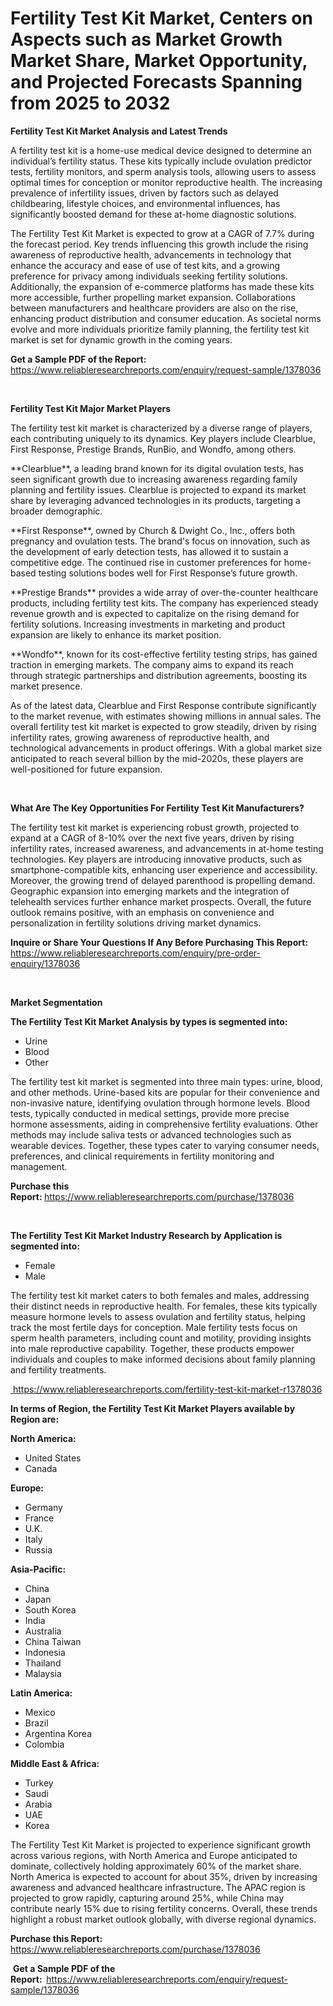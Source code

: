 <p><h1>Fertility Test Kit Market, Centers on Aspects such as Market Growth Market Share, Market Opportunity, and Projected Forecasts Spanning from 2025 to 2032</h1></p><p><strong>Fertility Test Kit Market Analysis and Latest Trends</strong></p>
<p><p>A fertility test kit is a home-use medical device designed to determine an individual’s fertility status. These kits typically include ovulation predictor tests, fertility monitors, and sperm analysis tools, allowing users to assess optimal times for conception or monitor reproductive health. The increasing prevalence of infertility issues, driven by factors such as delayed childbearing, lifestyle choices, and environmental influences, has significantly boosted demand for these at-home diagnostic solutions.</p><p>The Fertility Test Kit Market is expected to grow at a CAGR of 7.7% during the forecast period. Key trends influencing this growth include the rising awareness of reproductive health, advancements in technology that enhance the accuracy and ease of use of test kits, and a growing preference for privacy among individuals seeking fertility solutions. Additionally, the expansion of e-commerce platforms has made these kits more accessible, further propelling market expansion. Collaborations between manufacturers and healthcare providers are also on the rise, enhancing product distribution and consumer education. As societal norms evolve and more individuals prioritize family planning, the fertility test kit market is set for dynamic growth in the coming years.</p></p>
<p><strong>Get a Sample PDF of the Report:&nbsp;</strong> <a href="https://www.reliableresearchreports.com/enquiry/request-sample/1378036?utm_campaign=2251&utm_medium=2&utm_source=Github&utm_content=ia&utm_term=13042025&utm_id=fertility-test-kit">https://www.reliableresearchreports.com/enquiry/request-sample/1378036</a></p>
<p>&nbsp;</p>
<p><strong>Fertility Test Kit Major Market Players</strong></p>
<p><p>The fertility test kit market is characterized by a diverse range of players, each contributing uniquely to its dynamics. Key players include Clearblue, First Response, Prestige Brands, RunBio, and Wondfo, among others.</p><p>**Clearblue**, a leading brand known for its digital ovulation tests, has seen significant growth due to increasing awareness regarding family planning and fertility issues. Clearblue is projected to expand its market share by leveraging advanced technologies in its products, targeting a broader demographic.</p><p>**First Response**, owned by Church & Dwight Co., Inc., offers both pregnancy and ovulation tests. The brand's focus on innovation, such as the development of early detection tests, has allowed it to sustain a competitive edge. The continued rise in customer preferences for home-based testing solutions bodes well for First Response’s future growth.</p><p>**Prestige Brands** provides a wide array of over-the-counter healthcare products, including fertility test kits. The company has experienced steady revenue growth and is expected to capitalize on the rising demand for fertility solutions. Increasing investments in marketing and product expansion are likely to enhance its market position.</p><p>**Wondfo**, known for its cost-effective fertility testing strips, has gained traction in emerging markets. The company aims to expand its reach through strategic partnerships and distribution agreements, boosting its market presence.</p><p>As of the latest data, Clearblue and First Response contribute significantly to the market revenue, with estimates showing millions in annual sales. The overall fertility test kit market is expected to grow steadily, driven by rising infertility rates, growing awareness of reproductive health, and technological advancements in product offerings. With a global market size anticipated to reach several billion by the mid-2020s, these players are well-positioned for future expansion.</p></p>
<p>&nbsp;</p>
<p><strong>What Are The Key Opportunities For Fertility Test Kit Manufacturers?</strong></p>
<p><p>The fertility test kit market is experiencing robust growth, projected to expand at a CAGR of 8-10% over the next five years, driven by rising infertility rates, increased awareness, and advancements in at-home testing technologies. Key players are introducing innovative products, such as smartphone-compatible kits, enhancing user experience and accessibility. Moreover, the growing trend of delayed parenthood is propelling demand. Geographic expansion into emerging markets and the integration of telehealth services further enhance market prospects. Overall, the future outlook remains positive, with an emphasis on convenience and personalization in fertility solutions driving market dynamics.</p></p>
<p><strong>Inquire or Share Your Questions If Any Before Purchasing This Report:</strong> <a href="https://www.reliableresearchreports.com/enquiry/pre-order-enquiry/1378036?utm_campaign=2251&utm_medium=2&utm_source=Github&utm_content=ia&utm_term=13042025&utm_id=fertility-test-kit">https://www.reliableresearchreports.com/enquiry/pre-order-enquiry/1378036</a></p>
<p>&nbsp;</p>
<p><strong>Market Segmentation</strong></p>
<p><strong>The Fertility Test Kit Market Analysis by types is segmented into:</strong></p>
<p><ul><li>Urine</li><li>Blood</li><li>Other</li></ul></p>
<p><p>The fertility test kit market is segmented into three main types: urine, blood, and other methods. Urine-based kits are popular for their convenience and non-invasive nature, identifying ovulation through hormone levels. Blood tests, typically conducted in medical settings, provide more precise hormone assessments, aiding in comprehensive fertility evaluations. Other methods may include saliva tests or advanced technologies such as wearable devices. Together, these types cater to varying consumer needs, preferences, and clinical requirements in fertility monitoring and management.</p></p>
<p><strong>Purchase this Report:&nbsp;</strong><a href="https://www.reliableresearchreports.com/purchase/1378036?utm_campaign=2251&utm_medium=2&utm_source=Github&utm_content=ia&utm_term=13042025&utm_id=fertility-test-kit">https://www.reliableresearchreports.com/purchase/1378036</a></p>
<p>&nbsp;</p>
<p><strong>The Fertility Test Kit Market Industry Research by Application is segmented into:</strong></p>
<p><ul><li>Female</li><li>Male</li></ul></p>
<p><p>The fertility test kit market caters to both females and males, addressing their distinct needs in reproductive health. For females, these kits typically measure hormone levels to assess ovulation and fertility status, helping track the most fertile days for conception. Male fertility tests focus on sperm health parameters, including count and motility, providing insights into male reproductive capability. Together, these products empower individuals and couples to make informed decisions about family planning and fertility treatments.</p></p>
<p><a href="https://www.reliableresearchreports.com/fertility-test-kit-market-r1378036?utm_campaign=2251&utm_medium=2&utm_source=Github&utm_content=ia&utm_term=13042025&utm_id=fertility-test-kit">&nbsp;https://www.reliableresearchreports.com/fertility-test-kit-market-r1378036</a></p>
<p><strong>In terms of Region, the Fertility Test Kit Market Players available by Region are:</strong></p>
<p>
    <p> <strong> North America: </strong>
        <ul>
            <li>United States</li>
            <li>Canada</li>
        </ul>
        </p> 
    <p> <strong> Europe: </strong>
        <ul>
            <li>Germany</li>
            <li>France</li>
            <li>U.K.</li>
            <li>Italy</li>
            <li>Russia</li>
        </ul>
        </p> 
    <p> <strong> Asia-Pacific: </strong>
        <ul>
            <li>China</li>
            <li>Japan</li>
            <li>South Korea</li>
            <li>India</li>
            <li>Australia</li>
            <li>China Taiwan</li>
            <li>Indonesia</li>
            <li>Thailand</li>
            <li>Malaysia</li>
        </ul>
        </p> 
    <p> <strong> Latin America: </strong>
        <ul>
            <li>Mexico</li>
            <li>Brazil</li>
            <li>Argentina Korea</li>
            <li>Colombia</li>
        </ul>
        </p> 
    <p> <strong> Middle East & Africa: </strong>
        <ul>
            <li>Turkey</li>
            <li>Saudi</li>
            <li>Arabia</li>
            <li>UAE</li>
            <li>Korea</li>
        </ul>
    </p>
    </p>
<p><p>The Fertility Test Kit Market is projected to experience significant growth across various regions, with North America and Europe anticipated to dominate, collectively holding approximately 60% of the market share. North America is expected to account for about 35%, driven by increasing awareness and advanced healthcare infrastructure. The APAC region is projected to grow rapidly, capturing around 25%, while China may contribute nearly 15% due to rising fertility concerns. Overall, these trends highlight a robust market outlook globally, with diverse regional dynamics.</p></p>
<p><strong>Purchase this Report: </strong><a href="https://www.reliableresearchreports.com/purchase/1378036?utm_campaign=2251&utm_medium=2&utm_source=Github&utm_content=ia&utm_term=13042025&utm_id=fertility-test-kit">https://www.reliableresearchreports.com/purchase/1378036</a></p>
<p>&nbsp;<strong>Get a Sample PDF of the Report:&nbsp;&nbsp;</strong><a href="https://www.reliableresearchreports.com/enquiry/request-sample/1378036?utm_campaign=2251&utm_medium=2&utm_source=Github&utm_content=ia&utm_term=13042025&utm_id=fertility-test-kit">https://www.reliableresearchreports.com/enquiry/request-sample/1378036</a></p>
<p><strong></strong></p>
<p><p></p><p></p><p></p></p>